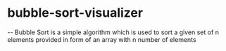 # bubble-sort-visualizer

-- Bubble Sort is a simple algorithm which is used to sort a given set of n elements provided in form of an array with n number of elements
